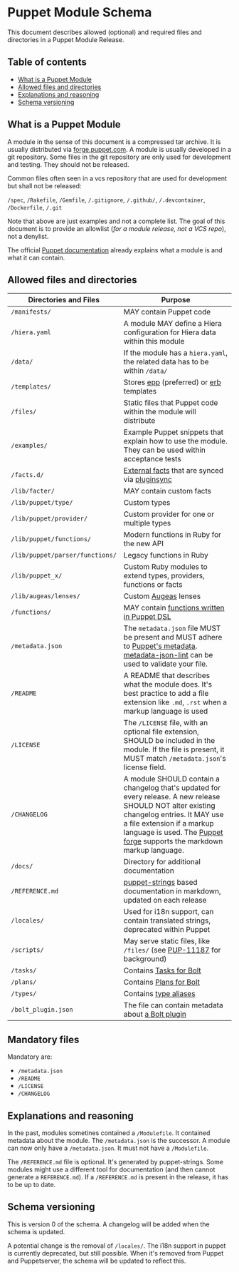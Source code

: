 # Puppet Module Schema

This document describes allowed (optional) and required files and directories in
a Puppet Module Release.

## Table of contents

* [What is a Puppet Module](#what-is-a-puppet-module)
* [Allowed files and directories](#allowed-files-and-directories)
* [Explanations and reasoning](#explanations-and-reasoning)
* [Schema versioning](#schema-versioning)

## What is a Puppet Module

A module in the sense of this document is a compressed tar archive. It is
usually distributed via [forge.puppet.com](https://forge.puppet.com/). A module
is usually developed in a git repository. Some files in the git repository are
only used for development and testing. They should not be released.

Common files often seen in a vcs repository that are used for development but
shall not be released:

`/spec`, `/Rakefile`, `/Gemfile`, `/.gitignore`, `/.github/`, `/.devcontainer`, `/Dockerfile`, `/.git`

Note that above are just examples and not a complete list. The goal of this
document is to provide an allowlist (*for a module release, not a VCS repo*),
not a denylist.

The official
[Puppet documentation](https://www.puppet.com/docs/puppet/latest/modules_fundamentals.html)
already explains what a module is and what it can contain.

## Allowed files and directories

| Directories and Files | Purpose |
|-----------------------|---------|
| `/manifests/`         | MAY contain Puppet code |
| `/hiera.yaml`         | A module MAY define a Hiera configuration for Hiera data within this module |
| `/data/`              | If the module has a `hiera.yaml`, the related data has to be within `/data/` |
| `/templates/`         | Stores [epp](https://www.puppet.com/docs/puppet/latest/lang_template_epp.html) (preferred) or [erb](https://www.puppet.com/docs/puppet/latest/lang_template_erb.html) templates |
| `/files/`             | Static files that Puppet code within the module will distribute |
| `/examples/`          | Example Puppet snippets that explain how to use the module. They can be used within acceptance tests |
| `/facts.d/`           | [External facts](https://www.puppet.com/docs/puppet/latest/external_facts.html) that are synced via [pluginsync](https://www.puppet.com/docs/puppet/latest/plugins_in_modules.html) |
| `/lib/facter/`        | MAY contain custom facts |
| `/lib/puppet/type/`   | Custom types |
| `/lib/puppet/provider/` | Custom provider for one or multiple types |
| `/lib/puppet/functions/` | Modern functions in Ruby for the new API |
| `/lib/puppet/parser/functions/` | Legacy functions in Ruby |
| `/lib/puppet_x/`      | Custom Ruby modules to extend types, providers, functions or facts |
| `/lib/augeas/lenses/` | Custom [Augeas](https://augeas.net/) lenses |
| `/functions/`         | MAY contain [functions written in Puppet DSL](https://www.puppet.com/docs/puppet/latest/lang_write_functions_in_puppet.html) |
| `/metadata.json`      | The `metadata.json` file MUST be present and MUST adhere to [Puppet's metadata](https://www.puppet.com/docs/puppet/latest/modules_metadata.html). [metadata-json-lint](https://github.com/voxpupuli/metadata-json-lint#metadata-json-lint) can be used to validate your file. |
| `/README`             | A README that describes what the module does. It's best practice to add a file extension like `.md`, `.rst` when a markup language is used |
| `/LICENSE`            | The `/LICENSE` file, with an optional file extension, SHOULD be included in the module. If the file is present, it MUST match `/metadata.json`'s license field. |
| `/CHANGELOG`          | A module SHOULD contain a changelog that's updated for every release. A new release SHOULD NOT alter existing changelog entries. It MAY use a file extension if a markup language is used. The [Puppet forge](https://forge.puppet.com/) supports the markdown markup language. |
| `/docs/`              | Directory for additional documentation |
| `/REFERENCE.md`       | [puppet-strings](https://www.puppet.com/docs/puppet/latest/puppet_strings.html) based documentation in markdown, updated on each release |
| `/locales/`           | Used for i18n support, can contain translated strings, deprecated within Puppet |
| `/scripts/`           | May serve static files, like `/files/` (see [PUP-11187](https://puppet.atlassian.net/browse/PUP-11187) for background) |
| `/tasks/`             | Contains [Tasks for Bolt](https://www.puppet.com/docs/bolt/latest/tasks.html) |
| `/plans/`             | Contains [Plans for Bolt](https://www.puppet.com/docs/bolt/latest/plans) |
| `/types/`             | Contains [type aliases](https://www.puppet.com/docs/puppet/latest/lang_type_aliases.html) |
| `/bolt_plugin.json`   | The file can contain metadata about [a Bolt plugin](https://www.puppet.com/docs/bolt/latest/writing_plugins.html#module-structure) |


## Mandatory files

Mandatory are:
* `/metadata.json`
* `/README`
* `/LICENSE`
* `/CHANGELOG`

## Explanations and reasoning

In the past, modules sometines contained a `/Modulefile`. It contained metadata
about the module. The `/metadata.json` is the successor. A module can now only
have a `/metadata.json`. It must not have a `/Modulefile`.

The `/REFERENCE.md` file is optional. It's generated by puppet-strings. Some
modules might use a different tool for documentation (and then cannot generate
a `REFERENCE.md`). If a `/REFERENCE.md` is present in the release, it has to be
up to date.

## Schema versioning

This is version 0 of the schema. A changelog will be added when the schema is
updated.

A potential change is the removal of `/locales/`. The i18n support in puppet is
currently deprecated, but still possible. When it's removed from Puppet and
Puppetserver, the schema will be updated to reflect this.
